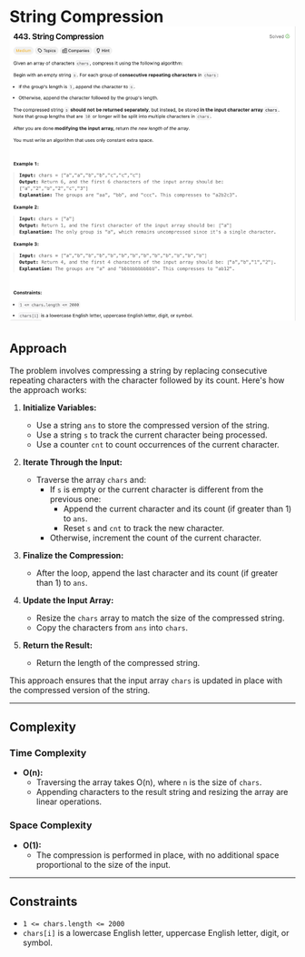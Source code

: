 # String Compression ![Question](question.png)

## Approach
The problem involves compressing a string by replacing consecutive repeating characters with the character followed by its count. Here's how the approach works:

1. **Initialize Variables:**
   - Use a string `ans` to store the compressed version of the string.
   - Use a string `s` to track the current character being processed.
   - Use a counter `cnt` to count occurrences of the current character.

2. **Iterate Through the Input:**
   - Traverse the array `chars` and:
     - If `s` is empty or the current character is different from the previous one:
       - Append the current character and its count (if greater than 1) to `ans`.
       - Reset `s` and `cnt` to track the new character.
     - Otherwise, increment the count of the current character.

3. **Finalize the Compression:**
   - After the loop, append the last character and its count (if greater than 1) to `ans`.

4. **Update the Input Array:**
   - Resize the `chars` array to match the size of the compressed string.
   - Copy the characters from `ans` into `chars`.

5. **Return the Result:**
   - Return the length of the compressed string.

This approach ensures that the input array `chars` is updated in place with the compressed version of the string.

---

## Complexity
### Time Complexity
- **O(n):** 
  - Traversing the array takes O(n), where `n` is the size of `chars`.
  - Appending characters to the result string and resizing the array are linear operations.

### Space Complexity
- **O(1):** 
  - The compression is performed in place, with no additional space proportional to the size of the input.

---

## Constraints
- `1 <= chars.length <= 2000`
- `chars[i]` is a lowercase English letter, uppercase English letter, digit, or symbol.
